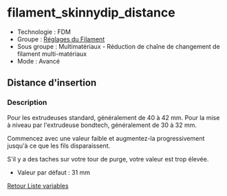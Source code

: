 # filament_skinnydip_distance

* Technologie : FDM
* Groupe : [Réglages du Filament](../filament_settings/filament_settings.md)
* Sous groupe : Multimatériaux - Réduction de chaîne de changement de filament multi-matériaux
* Mode : Avancé

## Distance d'insertion

### Description

Pour les extrudeuses standard, généralement de 40 à 42 mm. Pour la mise à niveau par l'extrudeuse bondtech, généralement de 30 à 32 mm.

Commencez avec une valeur faible et augmentez-la progressivement jusqu'à ce que les fils disparaissent.

S'il y a des taches sur votre tour de purge, votre valeur est trop élevée.

* Valeur par défaut : 31 mm

[Retour Liste variables](variable_list.md)